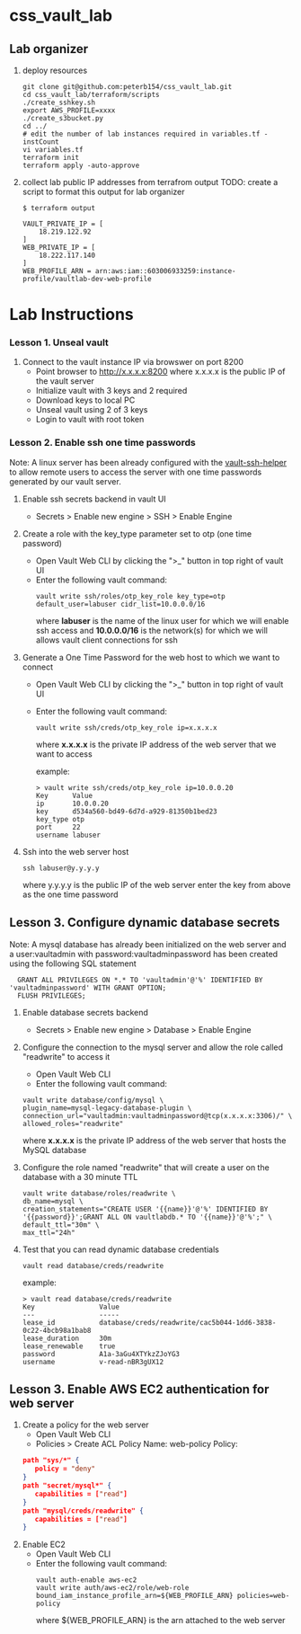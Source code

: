 # css_vault_lab

## Lab organizer
1. deploy resources
    ```
    git clone git@github.com:peterb154/css_vault_lab.git
    cd css_vault_lab/terraform/scripts
    ./create_sshkey.sh
    export AWS_PROFILE=xxxx
    ./create_s3bucket.py
    cd ../
    # edit the number of lab instances required in variables.tf - instCount
    vi variables.tf
    terraform init
    terraform apply -auto-approve
    ``` 
    
 2. collect lab public IP addresses from terrafrom output
    TODO: create a script to format this output for lab organizer
    ```
    $ terraform output
 
    VAULT_PRIVATE_IP = [
        18.219.122.92
    ]
    WEB_PRIVATE_IP = [
        18.222.117.140
    ]
    WEB_PROFILE_ARN = arn:aws:iam::603006933259:instance-profile/vaultlab-dev-web-profile
    ```
 
# Lab Instructions   
 
### Lesson 1. Unseal vault 
 1. Connect to the vault instance IP via browswer on port 8200
    * Point browser to http://x.x.x.x:8200 where x.x.x.x is the public IP of the vault server
    * Initialize vault with 3 keys and 2 required
    * Download keys to local PC
    * Unseal vault using 2 of 3 keys
    * Login to vault with root token
    
### Lesson 2. Enable ssh one time passwords
Note: A linux server has been already configured with the [vault-ssh-helper](https://github.com/hashicorp/vault-ssh-helper)
to allow remote users to access the server with one time passwords generated by our vault server. 

 1. Enable ssh secrets backend in vault UI
    * Secrets > Enable new engine > SSH > Enable Engine
    
 2. Create a role with the key_type parameter set to otp (one time password)
    * Open Vault Web CLI by clicking the ">_" button in top right of vault UI
    * Enter the following vault command:
        ```
        vault write ssh/roles/otp_key_role key_type=otp default_user=labuser cidr_list=10.0.0.0/16
        ```
        where **labuser** is the name of the linux user for which we will enable ssh access
        and **10.0.0.0/16** is the network(s) for which we will allows vault client connections for ssh
    
 3. Generate a One Time Password for the web host to which we want to connect
    * Open Vault Web CLI by clicking the ">_" button in top right of vault UI
    * Enter the following vault command:
        ```
        vault write ssh/creds/otp_key_role ip=x.x.x.x
        ```
        where **x.x.x.x** is the private IP address of the web server that we want to access
        
        example:
        ```
        > vault write ssh/creds/otp_key_role ip=10.0.0.20
        Key      Value                               
        ip       10.0.0.20                           
        key      d534a560-bd49-6d7d-a929-81350b1bed23
        key_type otp                                 
        port     22                                  
        username labuser
        ```
    
 4. Ssh into the web server host
    ```
    ssh labuser@y.y.y.y
    ```
    where y.y.y.y is the public IP of the web server
    enter the key from above as the one time password
    
## Lesson 3. Configure dynamic database secrets        

 Note: A mysql database has already been initialized on the web server and a 
 user:vaultadmin with password:vaultadminpassword has been created using the following SQL statement
  ```
    GRANT ALL PRIVILEGES ON *.* TO 'vaultadmin'@'%' IDENTIFIED BY 'vaultadminpassword' WITH GRANT OPTION;
    FLUSH PRIVILEGES;
  ```
 
 1. Enable database secrets backend
    * Secrets > Enable new engine > Database > Enable Engine
 
 2. Configure the connection to the mysql server and allow the role called "readwrite" to access it
    * Open Vault Web CLI
    * Enter the following vault command:
    ```
    vault write database/config/mysql \
    plugin_name=mysql-legacy-database-plugin \
    connection_url="vaultadmin:vaultadminpassword@tcp(x.x.x.x:3306)/" \
    allowed_roles="readwrite"
    ```
    where **x.x.x.x** is the private IP address of the web server that hosts the MySQL database
    
 3. Configure the role named "readwrite" that will create a user on the database with a 30 minute TTL
    ```
    vault write database/roles/readwrite \
    db_name=mysql \
    creation_statements="CREATE USER '{{name}}'@'%' IDENTIFIED BY '{{password}}';GRANT ALL ON vaultlabdb.* TO '{{name}}'@'%';" \
    default_ttl="30m" \
    max_ttl="24h"
    ```
    
 4. Test that you can read dynamic database credentials
    ```
    vault read database/creds/readwrite
    ````    
    example:
    ```
    > vault read database/creds/readwrite
    Key                Value
    ---                -----
    lease_id           database/creds/readwrite/cac5b044-1dd6-3838-0c22-4bcb98a1bab8
    lease_duration     30m
    lease_renewable    true
    password           A1a-3aGu4XTYkzZJoYG3
    username           v-read-nBR3gUX12
    ```

## Lesson 3. Enable AWS EC2 authentication for web server    

1. Create a policy for the web server
    * Open Vault Web CLI
    * Policies > Create ACL Policy
    Name: web-policy
    Policy: 
    ```json
    path "sys/*" {
       policy = "deny"
    }
    path "secret/mysql*" {
       capabilities = ["read"]
    }
    path "mysql/creds/readwrite" {
       capabilities = ["read"]
    }
    ``` 
2. Enable EC2
    * Open Vault Web CLI
    * Enter the following vault command:
        ```
        vault auth-enable aws-ec2
        vault write auth/aws-ec2/role/web-role bound_iam_instance_profile_arn=${WEB_PROFILE_ARN} policies=web-policy
        ```
        where ${WEB_PROFILE_ARN} is the arn attached to the web server